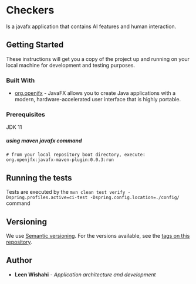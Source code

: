 # Checkers
Is a javafx application that contains AI features and human interaction.
## Getting Started

These instructions will get you a copy of the project up and running on your local machine for development and testing purposes.

### Built With
* [org.openjfx](https://mvnrepository.com/artifact/org.openjfx/javafx/11) - JavaFX allows you to create Java applications with a modern, hardware-accelerated user interface that is highly portable.
### Prerequisites

JDK 11

##### using maven javafx command
```
# from your local repository boot directory, execute:
org.openjfx:javafx-maven-plugin:0.0.3:run
```
## Running the tests

Tests are executed by the `mvn clean test verify -Dspring.profiles.active=ci-test -Dspring.config.location=./config/` command

## Versioning

We use [Semantic versioning](http://semver.org/). For the versions available, see the [tags on this repository](https://github.com/Leensb/Checkers/releases).

## Author

* **Leen Wishahi** - *Application architecture and development*
